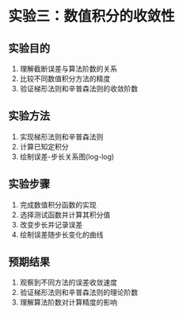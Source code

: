 # 实验三：数值积分的收敛性

## 实验目的
1. 理解截断误差与算法阶数的关系
2. 比较不同数值积分方法的精度
3. 验证梯形法则和辛普森法则的收敛阶数

## 实验方法
1. 实现梯形法则和辛普森法则
2. 计算已知定积分
3. 绘制误差-步长关系图(log-log)

## 实验步骤
1. 完成数值积分函数的实现
2. 选择测试函数并计算其积分值
3. 改变步长并记录误差
4. 绘制误差随步长变化的曲线

## 预期结果
1. 观察到不同方法的误差收敛速度
2. 验证梯形法则和辛普森法则的理论阶数
3. 理解算法阶数对计算精度的影响